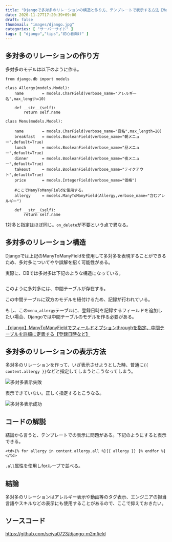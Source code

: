 ```yaml
---
title: "Djangoで多対多のリレーションの構造と作り方、テンプレートで表示する方法【ManyToManyField】"
date: 2020-11-27T17:20:39+09:00
draft: false
thumbnail: "images/django.jpg"
categories: [ "サーバーサイド" ]
tags: [ "django","tips","初心者向け" ]
---
```


## 多対多のリレーションの作り方

多対多のモデルは以下のように作る。


    from django.db import models
    
    class Allergy(models.Model):
        name        = models.CharField(verbose_name="アレルギー名",max_length=10)
    
        def __str__(self):
            return self.name
    
    class Menu(models.Model):
    
        name        = models.CharField(verbose_name="品名",max_length=20)
        breakfast   = models.BooleanField(verbose_name="朝メニュー",default=True)
        lunch       = models.BooleanField(verbose_name="昼メニュー",default=True)
        dinner      = models.BooleanField(verbose_name="夜メニュー",default=True)
        takeout     = models.BooleanField(verbose_name="テイクアウト",default=True)
        price       = models.IntegerField(verbose_name="価格")
    
        #ここでManyToManyFieldを使用する。
        allergy     = models.ManyToManyField(Allergy,verbose_name="含むアレルギー")
    
        def __str__(self):
            return self.name

1対多と指定はほぼ同じ。`on_delete`が不要という点で異なる。

## 多対多のリレーション構造


Djangoでは上記のManyToManyFieldを使用して多対多を表現することができるため、多対多についてやや誤解を招く可能性がある。

実際に、DBでは多対多は下記のような構造になっている。

<div class="img-center"><img src="/images/Screenshot from 2022-06-12 14-39-54.png" alt=""></div>

このように多対多には、中間テーブルが存在する。

この中間テーブルに双方のモデルを紐付けるため、記録が行われている。

もし、この`menu_allergy`テーブルに、登録日時を記録するフィールドを追加したい場合、Djangoでは中間テーブルのモデルを作る必要がある。

[【django】ManyToManyFieldでフィールドオプションthroughを指定、中間テーブルを詳細に定義する【登録日時など】](/post/django-m2m-through/)



## 多対多のリレーションの表示方法


多対多のリレーションを作って、いざ表示させようとした時、普通に`{{ content.allergy }}`などと指定してしまうとこうなってしまう。

    
<div class="img-center"><img src="/images/Screenshot from 2020-11-27 17-19-49.png" alt="多対多表示失敗"></div>

表示できていない。正しく指定するとこうなる。

<div class="img-center"><img src="/images/Screenshot from 2020-11-27 17-19-12.png" alt="多対多表示成功"></div>

## コードの解説

結論から言うと、テンプレートでの表示に問題がある。下記のようにすると表示できる。

    <td>{% for allergy in content.allergy.all %}{{ allergy }} {% endfor %}</td>

`.all`属性を使用しforループで並べる。

## 結論

多対多のリレーションはアレルギー表示や動画等のタグ表示、エンジニアの担当言語やスキルなどの表示にも使用することがあるので、ここで抑えておきたい。

## ソースコード

https://github.com/seiya0723/django-m2mfield

